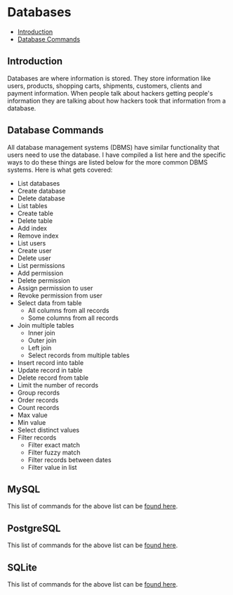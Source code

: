 # Databases

- [Introduction](#introduction)
- [Database Commands](#database-commands)

## Introduction

Databases are where information is stored. They store information like users, products, shopping carts, shipments, customers, clients and payment information. When people talk about hackers getting people's information they are talking about how hackers took that information from a database.

## Database Commands

All database management systems (DBMS) have similar functionality that users need to use the database. I have compiled a list here and the specific ways to do these things are listed below for the more common DBMS systems. Here is what gets covered:

- List databases
- Create database
- Delete database
- List tables
- Create table
- Delete table
- Add index
- Remove index
- List users
- Create user
- Delete user
- List permissions
- Add permission
- Delete permission
- Assign permission to user
- Revoke permission from user
- Select data from table
  - All columns from all records
  - Some columns from all records
- Join multiple tables
  - Inner join
  - Outer join
  - Left join
  - Select records from multiple tables
- Insert record into table
- Update record in table
- Delete record from table
- Limit the number of records
- Group records
- Order records
- Count records
- Max value
- Min value
- Select distinct values
- Filter records
  - Filter exact match
  - Filter fuzzy match
  - Filter records between dates
  - Filter value in list

## MySQL

This list of commands for the above list can be [found here](/concepts/databases/mysql.md).

## PostgreSQL

This list of commands for the above list can be [found here](/concepts/databases/postgres.md).

## SQLite

This list of commands for the above list can be [found here](/concepts/databases/sqlite.md).
